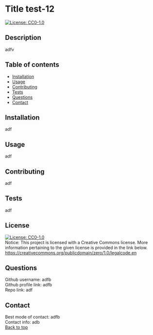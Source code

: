 
# Title test-12 
[![License: CC0-1.0](https://img.shields.io/badge/License-CC0_1.0-lightgrey.svg)](http://creativecommons.org/publicdomain/zero/1.0/)

## Description
adfv

## Table of contents
- [Installation](#installation)
- [Usage](#usage)
- [Contributing](#contributing)
- [Tests](#tests)
- [Questions](#questions)
- [Contact](#contact)

## Installation
adf

## Usage
adf

## Contributing
adf

## Tests
adf

## License
[![License: CC0-1.0](https://img.shields.io/badge/License-CC0_1.0-lightgrey.svg)](http://creativecommons.org/publicdomain/zero/1.0/) <br/>
Notice: This project is licensed with a Creative Commons license. More information pertaining to the given license is provided in the link below. <br/>
https://creativecommons.org/publicdomain/zero/1.0/legalcode.en



## Questions
Github username: adfb <br/>
Github profile link: adfb <br/>
Repo link: adf

## Contact
Best mode of contact: adfb <br/>
Contact info: adb <br/>
[Back to top](#description)
